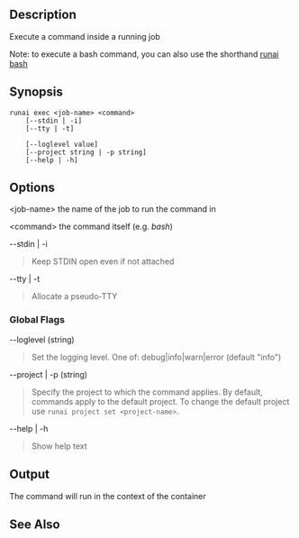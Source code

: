 ## Description

Execute a command inside a running job

Note: to execute a bash command, you can also use the shorthand [runai bash](runai-bash.md)

## Synopsis

``` shell
runai exec <job-name> <command> 
    [--stdin | -i] 
    [--tty | -t]

    [--loglevel value] 
    [--project string | -p string] 
    [--help | -h]
```


## Options

<job-name\> the name of the job to run the command in

<command\> the command itself (e.g. _bash_)

--stdin | -i
>  Keep STDIN open even if not attached

--tty | -t
>  Allocate a pseudo-TTY

### Global Flags

--loglevel (string)

>  Set the logging level. One of: debug|info|warn|error (default "info")

--project | -p (string)

>  Specify the project to which the command applies. By default, commands apply to the default project. To change the default project use ``runai project set <project-name>``.

--help | -h

>  Show help text

## Output

The command will run in the context of the container

## See Also

